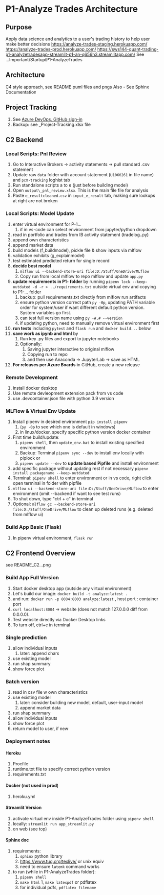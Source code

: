 # P1-Analyze Trades Architecture

## Purpose

Apply data science and analytics to a user's trading history to help user make better decisions
<https://analyze-trades-staging.herokuapp.com/>
<https://analyze-trades-prod.herokuapp.com/>
<https://sws144-quant-trading-p1-analyzetradesapp-streamlit-p1-an-q656h3.streamlitapp.com/>
See ...Important\Startup\P1-AnalyzeTrades

## Architecture

C4 style approach, see README puml files and pngs
Also - See Sphinx Documentation

## Project Tracking

1. See [Azure DevOps, GitHub sign-in](https://dev.azure.com/swang4331/P1-AnalyzeTrades/_backlogs/backlog/P1-AnalyzeTrades%20Team/Features/?showParents=true)
1. Backup: see _Project-Tracking.xlsx file

## C2 Backend

### Local Scripts: Pnl Review

1. Go to Interactive Brokers -> activity statements -> pull standard .csv statement
1. Update raw `data` folder with account statement (`U1060261` in file name) and `pcm-tracking` loghist tab
1. Run standalone scripts a to e (just before building model)
1. Open `output\_pnl_review.xlsx`. This is the main file file for analysis
1. Paste `e_resultcleaned.csv` in `input_e_result` tab, making sure lookups at right are not broken

### Local Scripts: Model Update

1. enter virtual environment for P-1...
    1. if in vs-code can select environment from jupyter/python dropdown
1. read in portfolio and trades from IB activity statement (tradelog..py)
1. append own characteristics
1. append market data
1. build models (f_buildmodel), pickle file & show inputs via mlflow
1. validation exhibits (g_explainmodel)
1. test estimated predicted return for single record
1. **decide best model**
    1. `mlflow ui --backend-store-uri file:D:/Stuff/OneDrive/MLflow`
    1. Copy run from local mlflow to repo mlflow and update `app.py`
1. **update requirements in P1- folder** by running `pipenv lock --keep-outdated -d -r > ../requirements.txt` outside virtual env and copying to P1-... folder
    1. backup: pull requirements.txt directly from mlflow run artifacts
    1. ensure python version correct path `py -0p`, updating PATH variable order for system/user if want different default python version. System
    variables go first.
    1. can test full version name using `py -#.# --version`
    1. if updating python, need to manually remove virtual environment first
1. **run tests** including `pytest` and `flask run` and `docker build...` below
1. **save work as ipynb and html** by
    1. Run key .py files and export to jupyter notebooks
    1. Optionally:
        1. Saving jupyter interactive to original mlflow
        1. Copying run to repo
        1. and then use Anaconda -> JupyterLab -> save as HTML
1. **For releases per Azure Boards** in GitHub, create a new release

### Remote Development
1. install docker desktop
1. Use remote devleopment extension pack from vs code
1. use .devcontainer.json file with python 3.9 version 

### MLFlow & Virtual Env Update

1. Install pipenv in desired environment ` pip install pipenv ` 
    1. (`py -0p` to see which one is default in windows) 
    1. in linux/docker, specify specific python version docker container
1. First time build/update:
    1. `pipenv shell`, then `update_env.bat` to install existing specified environment
    1. Backup: Terminal `pipenv sync --dev` to install env locally with piplock or 
    1. `pipenv update --dev` to **update based Pipfile** and install environment
1. add specific package without updating rest if not necessary `pipenv install packagename --keep-outdated`
1. Terminal: `pipenv shell` to enter environment or in vs code, right click open terminal in folder with pipfile
1. `mlflow ui --backend-store-uri file:D:/Stuff/OneDrive/MLflow` to enter environment (omit --backend if want to see test runs)
1. To shut down, type "ctrl + c" in terminal
1. Optional: `mlflow gc --backend-store-uri file:D:/Stuff/OneDrive/MLflow` to clean up deleted runs (e.g. deleted from mlflow ui)

### Build App Basic (Flask)

1. In pipenv virtual environment, `flask run`

## C2 Frontend Overview

see README_C2...png

### Build App Full Version

1. Start docker desktop app (outside any virtual environment)
1. Let's build our image: `docker build -t analyze:latest .`
1. and run: `docker run -p 8004:8003 analyze:latest` ,  host port : container port
1. `curl localhost:8004` -> website (does not match 127.0.0.0 diff from 0.0.0.0).
1. Test website directly via Docker Desktop links
1. To turn off, ctrl+c in terminal

### Single prediction

1. allow individual inputs
    1. later: append chars
1. use existing model
1. run shap summary
1. show force plot

### Batch version

1. read in csv file w own characteristics
1. use existing model
    1. later: consider building new model, default, user-input model
    1. append market data
1. run shap summary
1. allow individual inputs
1. show force plot
1. return model to user, if new

### Deployment notes

#### Heroku

1. Procfile
1. runtime.txt file to specify correct python version
1. requirements.txt

#### Docker (not used in prod)

1. heroku.yml

#### Streamlit Version

1. activate virtual env inside P1-AnalyzeTrades folder using `pipenv shell`  
1. locally: `streamlit run app_streamlit.py`
1. on web (see top)

#### Sphinx doc

1. requirements:
    1. `sphinx` python library
    1. https://www.tug.org/texlive/ or unix equiv
    1. need to ensure `latemk` command works
1. to run (while in P1-AnalyzeTrades folder):
    1. `pipenv shell`
    1. `make html` 
    1, `make latexpdf` or pdflatex
    1. for individual pdfs, `pdflatex filename`
